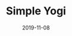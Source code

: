 ---
layout: project
date: 2019-11-08
title: Simple Yogi
competition: Hack Princeton
image_url: /assets/images/simple_yogi.png
show_in_home: True
description: Yoga pose correction and classification with Posenet
links:
  - {name: Devpost, url: https://devpost.com/software/simpleyogi}

number: 5
---